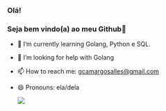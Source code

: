 ### Olá!
### Seja bem vindo(a) ao meu Github👋

- 🌱 I’m currently learning Golang, Python e SQL.
- 🤔 I’m looking for help with Golang
- 📫 How to reach me: gcamargosalles@gmail.com
- 😄 Pronouns: ela/dela
  

  <div>
   <picture>
  <source
    srcset="https://github-readme-stats.vercel.app/api?username=camargoge&show_icons=true&theme=dark"
    media="(prefers-color-scheme: light)"
  />
  <source
    srcset="https://github-readme-stats.vercel.app/api?username=camargoge&show_icons=true"
    media="(prefers-color-scheme: light), (prefers-color-scheme: light)"
  />
  <img src="https://github-readme-stats.vercel.app/api?username=camargoge&show_icons=true" />
</picture>
  </div>
